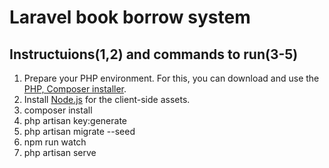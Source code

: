 # Laravel book borrow system

## Instructuions(1,2) and commands to run(3-5)

1. Prepare your PHP environment. For this, you can download and use the [PHP, Composer installer](https://github.com/totadavid95/PhpComposerInstaller).
2. Install [Node.js](https://nodejs.org/en/) for the client-side assets.
3. composer install
4. php artisan key:generate
5. php artisan migrate --seed
6. npm run watch
7. php artisan serve
